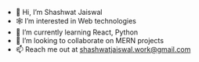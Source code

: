 - 👋 Hi, I’m Shashwat Jaiswal
- 🕸 I’m interested in Web technologies
- 🐍 I’m currently learning React, Python
- 🤝 I’m looking to collaborate on MERN projects
- 📫 Reach me out at shashwatjaiswal.work@gmail.com
